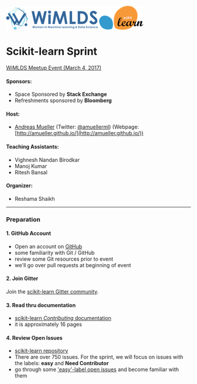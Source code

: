 ![wimlds](images/Logo-Blue-reduced.png)   <sp> </sp> <sp> ![scikit](images/scikit-learn-logo.png)

# Scikit-learn Sprint  
 
[WiMLDS Meetup Event (March 4, 2017)](https://www.meetup.com/NYC-Women-in-Machine-Learning-Data-Science/events/237123181/)  

#### Sponsors:  
* Space Sponsored by **Stack Exchange**  
* Refreshments sponsored by **Bloomberg**  

#### Host:  
* [Andreas Mueller](https://www.linkedin.com/in/andreas-mueller-b370265a) (Twitter: [@amuellerml](https://twitter.com/amuellerml)) (Webpage:  [http://amueller.github.io/](http://amueller.github.io/))  

#### Teaching Assistants:  
* Vighnesh Nandan Birodkar
* Manoj Kumar
* Ritesh Bansal

#### Organizer:
* Reshama Shaikh 

---

### Preparation

#### 1.  GitHub Account
- Open an account on [GitHub](https://github.com/)
- some familiarity with Git / GitHub 
- review some Git resources prior to event 
- we'll go over pull requests at beginning of event

#### 2.  Join Gitter
Join the [scikit-learn Gitter community](https://gitter.im/scikit-learn/home).  

#### 3.  Read thru documentation 
* [scikit-learn *Contributing* documentation](http://scikit-learn.org/stable/developers/contributing.html)
* it is approximately 16 pages

#### 4.  Review Open Issues 
* [scikit-learn repository](https://github.com/scikit-learn/scikit-learn)
* There are over 750 issues.  For the sprint, we will focus on issues with the labels:  **easy** and **Need Contributor**
* go through some ['easy'-label open issues](https://github.com/scikit-learn/scikit-learn/issues?q=is%3Aissue+is%3Aopen+label%3AEasy) and become familiar with them 


